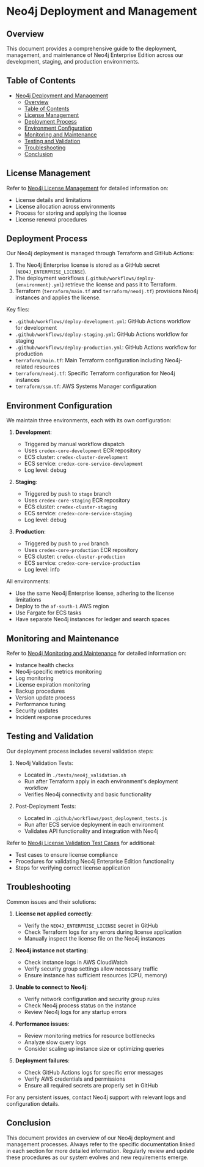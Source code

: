 # Neo4j Deployment and Management

## Overview

This document provides a comprehensive guide to the deployment, management, and maintenance of Neo4j Enterprise Edition across our development, staging, and production environments.

## Table of Contents

- [Neo4j Deployment and Management](#neo4j-deployment-and-management)
  - [Overview](#overview)
  - [Table of Contents](#table-of-contents)
  - [License Management](#license-management)
  - [Deployment Process](#deployment-process)
  - [Environment Configuration](#environment-configuration)
  - [Monitoring and Maintenance](#monitoring-and-maintenance)
  - [Testing and Validation](#testing-and-validation)
  - [Troubleshooting](#troubleshooting)
  - [Conclusion](#conclusion)

## License Management

Refer to [Neo4j License Management](./neo4j_license_management.md) for detailed information on:
- License details and limitations
- License allocation across environments
- Process for storing and applying the license
- License renewal procedures

## Deployment Process

Our Neo4j deployment is managed through Terraform and GitHub Actions:

1. The Neo4j Enterprise license is stored as a GitHub secret (`NEO4J_ENTERPRISE_LICENSE`).
2. The deployment workflows (`.github/workflows/deploy-{environment}.yml`) retrieve the license and pass it to Terraform.
3. Terraform (`terraform/main.tf` and `terraform/neo4j.tf`) provisions Neo4j instances and applies the license.

Key files:
- `.github/workflows/deploy-development.yml`: GitHub Actions workflow for development
- `.github/workflows/deploy-staging.yml`: GitHub Actions workflow for staging
- `.github/workflows/deploy-production.yml`: GitHub Actions workflow for production
- `terraform/main.tf`: Main Terraform configuration including Neo4j-related resources
- `terraform/neo4j.tf`: Specific Terraform configuration for Neo4j instances
- `terraform/ssm.tf`: AWS Systems Manager configuration

## Environment Configuration

We maintain three environments, each with its own configuration:

1. **Development**:
   - Triggered by manual workflow dispatch
   - Uses `credex-core-development` ECR repository
   - ECS cluster: `credex-cluster-development`
   - ECS service: `credex-core-service-development`
   - Log level: debug

2. **Staging**:
   - Triggered by push to `stage` branch
   - Uses `credex-core-staging` ECR repository
   - ECS cluster: `credex-cluster-staging`
   - ECS service: `credex-core-service-staging`
   - Log level: debug

3. **Production**:
   - Triggered by push to `prod` branch
   - Uses `credex-core-production` ECR repository
   - ECS cluster: `credex-cluster-production`
   - ECS service: `credex-core-service-production`
   - Log level: info

All environments:
- Use the same Neo4j Enterprise license, adhering to the license limitations
- Deploy to the `af-south-1` AWS region
- Use Fargate for ECS tasks
- Have separate Neo4j instances for ledger and search spaces

## Monitoring and Maintenance

Refer to [Neo4j Monitoring and Maintenance](./neo4j_monitoring.md) for detailed information on:
- Instance health checks
- Neo4j-specific metrics monitoring
- Log monitoring
- License expiration monitoring
- Backup procedures
- Version update process
- Performance tuning
- Security updates
- Incident response procedures

## Testing and Validation

Our deployment process includes several validation steps:

1. Neo4j Validation Tests:
   - Located in `./tests/neo4j_validation.sh`
   - Run after Terraform apply in each environment's deployment workflow
   - Verifies Neo4j connectivity and basic functionality

2. Post-Deployment Tests:
   - Located in `.github/workflows/post_deployment_tests.js`
   - Run after ECS service deployment in each environment
   - Validates API functionality and integration with Neo4j

Refer to [Neo4j License Validation Test Cases](./testing/neo4j_license_validation.md) for additional:
- Test cases to ensure license compliance
- Procedures for validating Neo4j Enterprise Edition functionality
- Steps for verifying correct license application

## Troubleshooting

Common issues and their solutions:

1. **License not applied correctly**:
   - Verify the `NEO4J_ENTERPRISE_LICENSE` secret in GitHub
   - Check Terraform logs for any errors during license application
   - Manually inspect the license file on the Neo4j instances

2. **Neo4j instance not starting**:
   - Check instance logs in AWS CloudWatch
   - Verify security group settings allow necessary traffic
   - Ensure instance has sufficient resources (CPU, memory)

3. **Unable to connect to Neo4j**:
   - Verify network configuration and security group rules
   - Check Neo4j process status on the instance
   - Review Neo4j logs for any startup errors

4. **Performance issues**:
   - Review monitoring metrics for resource bottlenecks
   - Analyze slow query logs
   - Consider scaling up instance size or optimizing queries

5. **Deployment failures**:
   - Check GitHub Actions logs for specific error messages
   - Verify AWS credentials and permissions
   - Ensure all required secrets are properly set in GitHub

For any persistent issues, contact Neo4j support with relevant logs and configuration details.

## Conclusion

This document provides an overview of our Neo4j deployment and management processes. Always refer to the specific documentation linked in each section for more detailed information. Regularly review and update these procedures as our system evolves and new requirements emerge.